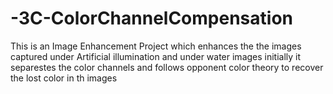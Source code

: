 # -3C-ColorChannelCompensation
This is an Image Enhancement Project which enhances the the images captured under Artificial illumination and under water images initially it separestes the color channels and follows opponent color theory to recover the lost color in th images 
